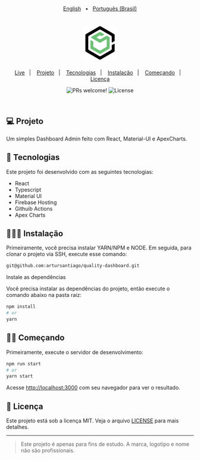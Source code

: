 <p align="center">
   <a href="https://github.com/artursantiago/quality-dashboard/blob/develop/README.md">English</a>&nbsp;&nbsp;&nbsp;•&nbsp;&nbsp;
   <a href="https://github.com/artursantiago/quality-dashboard/blob/develop/README-pt-br.md">Português (Brasil)</a>
</p>

<h1 align="center">
  <img alt="Quality Dashboard" title="Quality Dashboard" src="public/logo512.png" width="90px" />
</h1>

<p align="center">
  <a href="https://quality-dashboard-produc-d32a1.web.app/" target="_blank">Live</a>&nbsp;&nbsp;&nbsp;|&nbsp;&nbsp;&nbsp;
  <a href="#-projeto">Projeto</a>&nbsp;&nbsp;&nbsp;|&nbsp;&nbsp;&nbsp;
  <a href="#-tecnologias">Tecnologias</a>&nbsp;&nbsp;&nbsp;|&nbsp;&nbsp;&nbsp;
  <a href="#-instalação">Instalação</a>&nbsp;&nbsp;&nbsp;|&nbsp;&nbsp;&nbsp;
  <a href="#-comecando">Começando</a>&nbsp;&nbsp;&nbsp;|&nbsp;&nbsp;&nbsp;
  <a href="#-licença">Licença</a>
</p>

<p align="center">
 <img src="https://img.shields.io/static/v1?label=PRs&message=welcome&color=49AA26&labelColor=000000" alt="PRs welcome!" />

  <img alt="License" src="https://img.shields.io/static/v1?label=license&message=MIT&color=49AA26&labelColor=000000">
</p>

<br>

<!-- <p align="center">
  <img alt="Quality Dashboard screenshot" src="public/img/cover.png" width="100%">
</p> -->

## 💻 Projeto

Um simples Dashboard Admin feito com React, Material-UI e ApexCharts.

## 🚀 Tecnologias

Este projeto foi desenvolvido com as seguintes tecnologias:

- React
- Typescript
- Material UI
- Firebase Hosting
- Githuib Actions
- Apex Charts

## 👨🏻‍🔧 Instalação

Primeiramente, você precisa instalar YARN/NPM e NODE. Em seguida, para clonar o projeto via SSH, execute esse comando:

```bash
git@github.com:artursantiago/quality-dashboard.git
```

Instale as dependências

Você precisa instalar as dependências do projeto, então execute o comando abaixo na pasta raiz:

```bash
npm install
# or
yarn
```

##  🏃‍♂️ Começando

Primeiramente, execute o servidor de desenvolvimento:

```bash
npm run start
# or
yarn start
```

Acesse [http://localhost:3000](http://localhost:3000) com seu navegador para ver o resultado.

##  📝 Licença

Este projeto está sob a licença MIT. Veja o arquivo [LICENSE](LICENSE) para mais detalhes.

---

<blockquote alt="[ignore]">
  <p>
    Este projeto é apenas para fins de estudo. A marca, logotipo e nome não são profissionais.
  </p>
</blockquote>
